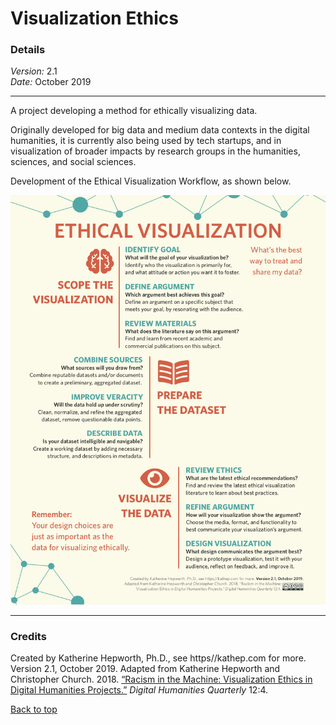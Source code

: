 # Visualization Ethics

### Details
*Version:* 2.1  
*Date:* October 2019

-----------------------------
A project developing a method for ethically visualizing data. 

Originally developed for big data and medium data contexts in the digital humanities, it is currently also being used by tech startups, and in visualization of broader impacts by research groups in the humanities, sciences, and social sciences.

Development of the Ethical Visualization Workflow, as shown below.

![Ethical Visualization Workflow poster](/images/ethical_visualization_poster_2_1.png)

-----------------------------
### Credits

Created by Katherine Hepworth, Ph.D., see https//kathep.com for more. Version 2.1, October 2019. Adapted from Katherine Hepworth and Christopher Church. 2018. [“Racism in the Machine: Visualization Ethics in Digital Humanities Projects.”](http://www.digitalhumanities.org/dhq/vol/12/4/000408/000408.html) *Digital Humanities Quarterly* 12:4.     

[Back to top](#visualization-ethics)